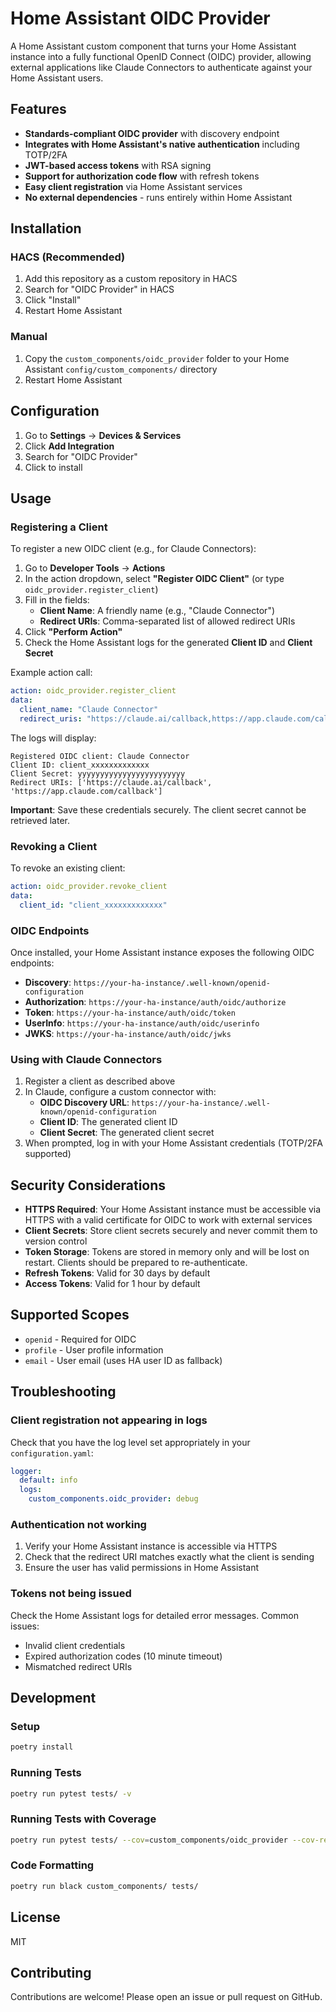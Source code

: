 # Home Assistant OIDC Provider

A Home Assistant custom component that turns your Home Assistant instance into a fully functional OpenID Connect (OIDC) provider, allowing external applications like Claude Connectors to authenticate against your Home Assistant users.

## Features

- **Standards-compliant OIDC provider** with discovery endpoint
- **Integrates with Home Assistant's native authentication** including TOTP/2FA
- **JWT-based access tokens** with RSA signing
- **Support for authorization code flow** with refresh tokens
- **Easy client registration** via Home Assistant services
- **No external dependencies** - runs entirely within Home Assistant

## Installation

### HACS (Recommended)

1. Add this repository as a custom repository in HACS
2. Search for "OIDC Provider" in HACS
3. Click "Install"
4. Restart Home Assistant

### Manual

1. Copy the `custom_components/oidc_provider` folder to your Home Assistant `config/custom_components/` directory
2. Restart Home Assistant

## Configuration

1. Go to **Settings** → **Devices & Services**
2. Click **Add Integration**
3. Search for "OIDC Provider"
4. Click to install

## Usage

### Registering a Client

To register a new OIDC client (e.g., for Claude Connectors):

1. Go to **Developer Tools** → **Actions**
2. In the action dropdown, select **"Register OIDC Client"** (or type `oidc_provider.register_client`)
3. Fill in the fields:
   - **Client Name**: A friendly name (e.g., "Claude Connector")
   - **Redirect URIs**: Comma-separated list of allowed redirect URIs
4. Click **"Perform Action"**
5. Check the Home Assistant logs for the generated **Client ID** and **Client Secret**

Example action call:

```yaml
action: oidc_provider.register_client
data:
  client_name: "Claude Connector"
  redirect_uris: "https://claude.ai/callback,https://app.claude.com/callback"
```

The logs will display:

```
Registered OIDC client: Claude Connector
Client ID: client_xxxxxxxxxxxxx
Client Secret: yyyyyyyyyyyyyyyyyyyyyyyy
Redirect URIs: ['https://claude.ai/callback', 'https://app.claude.com/callback']
```

**Important**: Save these credentials securely. The client secret cannot be retrieved later.

### Revoking a Client

To revoke an existing client:

```yaml
action: oidc_provider.revoke_client
data:
  client_id: "client_xxxxxxxxxxxxx"
```

### OIDC Endpoints

Once installed, your Home Assistant instance exposes the following OIDC endpoints:

- **Discovery**: `https://your-ha-instance/.well-known/openid-configuration`
- **Authorization**: `https://your-ha-instance/auth/oidc/authorize`
- **Token**: `https://your-ha-instance/auth/oidc/token`
- **UserInfo**: `https://your-ha-instance/auth/oidc/userinfo`
- **JWKS**: `https://your-ha-instance/auth/oidc/jwks`

### Using with Claude Connectors

1. Register a client as described above
2. In Claude, configure a custom connector with:
   - **OIDC Discovery URL**: `https://your-ha-instance/.well-known/openid-configuration`
   - **Client ID**: The generated client ID
   - **Client Secret**: The generated client secret
3. When prompted, log in with your Home Assistant credentials (TOTP/2FA supported)

## Security Considerations

- **HTTPS Required**: Your Home Assistant instance must be accessible via HTTPS with a valid certificate for OIDC to work with external services
- **Client Secrets**: Store client secrets securely and never commit them to version control
- **Token Storage**: Tokens are stored in memory only and will be lost on restart. Clients should be prepared to re-authenticate.
- **Refresh Tokens**: Valid for 30 days by default
- **Access Tokens**: Valid for 1 hour by default

## Supported Scopes

- `openid` - Required for OIDC
- `profile` - User profile information
- `email` - User email (uses HA user ID as fallback)

## Troubleshooting

### Client registration not appearing in logs

Check that you have the log level set appropriately in your `configuration.yaml`:

```yaml
logger:
  default: info
  logs:
    custom_components.oidc_provider: debug
```

### Authentication not working

1. Verify your Home Assistant instance is accessible via HTTPS
2. Check that the redirect URI matches exactly what the client is sending
3. Ensure the user has valid permissions in Home Assistant

### Tokens not being issued

Check the Home Assistant logs for detailed error messages. Common issues:
- Invalid client credentials
- Expired authorization codes (10 minute timeout)
- Mismatched redirect URIs

## Development

### Setup

```bash
poetry install
```

### Running Tests

```bash
poetry run pytest tests/ -v
```

### Running Tests with Coverage

```bash
poetry run pytest tests/ --cov=custom_components/oidc_provider --cov-report=term-missing
```

### Code Formatting

```bash
poetry run black custom_components/ tests/
```

## License

MIT

## Contributing

Contributions are welcome! Please open an issue or pull request on GitHub.
